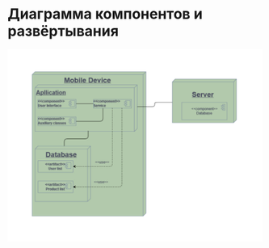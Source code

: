 
# Диаграмма компонентов и развёртывания  

![Диаграмма компонентов и развёртывания](https://github.com/RomanNikitenko03/auto_parts/blob/master/docs/Diagrams/images/CompAndDeploy.jpg) 
